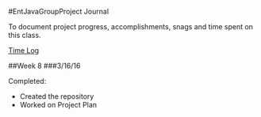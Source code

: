 #EntJavaGroupProject Journal

To document project progress, accomplishments, snags and time spent on this class.

[Time Log](TimeLog.md)

##Week 8
###3/16/16

Completed:
* Created the repository
* Worked on Project Plan
